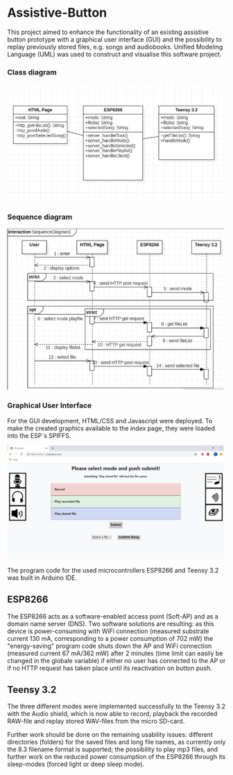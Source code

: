 # Assistive-Button
This project aimed to enhance the functionality of an existing assistive button prototype with a graphical user interface (GUI) and the possibility to replay previously stored files, e.g. songs and audiobooks. Unified Modeling Language (UML) was used to construct and visualise this software project. 

### Class diagram
<img src="images/AB_classDiagram.jpg" width="500">

### Sequence diagram
<img src="images/AB_sequenceDiagram.jpg" width="500">

### Graphical User Interface
For the GUI development, HTML/CSS and Javascript were deployed. To make the created graphics available to the index page, they were loaded into the ESP´s SPIFFS.

<img src="images/gui_finalversion.png" width="500">


The program code for the used microcontrollers ESP8266 and Teensy 3.2 was built in Arduino IDE. 

## ESP8266
The ESP8266 acts as a software-enabled access point (Soft-AP) and as a domain name server (DNS). Two software solutions are resulting: as this device is power-consuming with WiFi connection (measured substrate current 130 mA, corresponding to a power consumption of 702 mW) the "energy-saving" program code shuts down the AP and WiFi connection (measured current 67 mA/362 mW) after 2 minutes (time limit can easily be changed in the globale variable) if either no user has connected to the AP or if no HTTP request has taken place until its reactivation on button push.

## Teensy 3.2
The three different modes were implemented successfully to the Teensy 3.2 with the Audio shield, which is now able to record, playback the recorded RAW-file and replay stored WAV-files from the micro SD-card. 


Further work should be done on the remaining usability issues: different directories (folders) for the saved files and long file names, as currently only the 8.3 filename format is supported; the possibility to play mp3 files, and further work on the reduced power consumption of the ESP8266 through its sleep-modes (forced light or deep sleep mode). 
